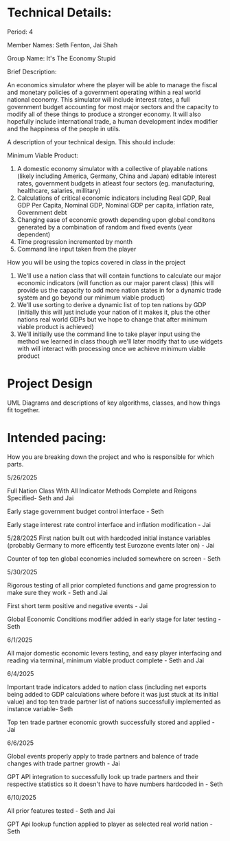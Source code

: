 

# Technical Details:

Period: 4

Member Names: Seth Fenton, Jai Shah

Group Name: It's The Economy Stupid


Brief Description: 

An economics simulator where the player will be able to manage the fiscal and monetary policies of a government operating within a real world national economy. This simulator will include interest rates, a full government budget accounting for most major sectors and the capacity to modify all of these things to produce a stronger economy. 
It will also hopefully include international trade, a human development index modifier and the happiness of the people in utils.

A description of your technical design. This should include: 

Minimum Viable Product: 

1. A domestic economy simulator with a collective of playable nations (likely including America, Germany, China and Japan) editable interest rates, government budgets in atleast four sectors (eg. manufacturing, healthcare, salaries, millitary)
2. Calculations of critical economic indicators including Real GDP, Real GDP Per Capita, Nominal GDP, Nominal GDP per capita, inflation rate, Government debt
3. Changing ease of economic growth depending upon global conditons generated by a combination of random and fixed events (year dependent)
4. Time progression incremented by month
5. Command line input taken from the player


How you will be using the topics covered in class in the project

1. We'll use a nation class that will contain functions to calculate our major economic indicators (will function as our major parent class) (this will provide us the capacity to add more nation states in for a dynamic trade system and go beyond our minimum viable product)
2. We'll use sorting to derive a dynamic list of top ten nations by GDP (initially this will just include your nation of it makes it, plus the other nations real world GDPs but we hope to change that after minimum viable product is achieved)
3. We'll initially use the command line to take player input using the method we learned in class though we'll later modify that to use widgets with will interact with processing once we achieve minimum viable product


# Project Design

UML Diagrams and descriptions of key algorithms, classes, and how things fit together.


    
# Intended pacing:

How you are breaking down the project and who is responsible for which parts.

5/26/2025

Full Nation Class With All Indicator Methods Complete and Reigons Specified- Seth and Jai

Early stage government budget control interface - Seth

Early stage interest rate control interface and inflation modification - Jai

5/28/2025
First nation built out with hardcoded initial instance variables (probably Germany to more efficently test Eurozone events later on) - Jai

Counter of top ten global economies included somewhere on screen - Seth

5/30/2025

Rigorous testing of all prior completed functions and game progression to make sure they work - Seth and Jai

First short term positive and negative events - Jai

Global Economic Conditions modifier added in early stage for later testing - Seth

6/1/2025

All major domestic economic levers testing, and easy player interfacing and reading via terminal, minimum viable product complete - Seth and Jai

6/4/2025

Important trade indicators added to nation class (including net exports being added to GDP calculations where before it was just stuck at its initial value) and top ten trade partner list of nations successfully implemented as instance variable- Seth

Top ten trade partner economic growth successfully stored and applied - Jai


6/6/2025 

Global events properly apply to trade partners and balence of trade changes with trade partner growth - Jai

GPT API integration to successfully look up trade partners and their respective statistics so it doesn't have to have numbers hardcoded in - Seth

6/10/2025 

All prior features tested - Seth and Jai

GPT Api lookup function applied to player as selected real world nation - Seth





